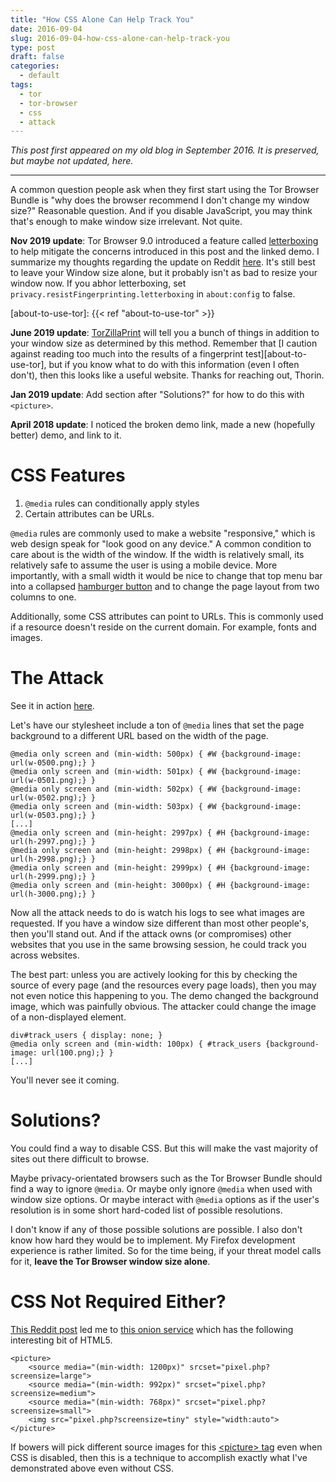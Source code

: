 ```yaml
---
title: "How CSS Alone Can Help Track You"
date: 2016-09-04
slug: 2016-09-04-how-css-alone-can-help-track-you
type: post
draft: false
categories:
  - default
tags:
  - tor
  - tor-browser
  - css
  - attack
---
```


*This post first appeared on my old blog in September 2016. It is preserved,
but maybe not updated, here.*

---

A common question people ask when they first start using the Tor Browser Bundle
is "why does the browser recommend I don't change my window size?" Reasonable
question. And if you disable JavaScript, you may think that's enough to make
window size irrelevant. Not quite.


**Nov 2019 update**: Tor Browser 9.0 introduced a feature called
[letterboxing](https://blog.torproject.org/new-release-tor-browser-90) to help
mitigate the concerns introduced in this post and the linked demo. I summarize
my thoughts regarding the update on Reddit
[here](https://old.reddit.com/r/TOR/comments/dzwtpn/window_size/f8bo4p3/).
It's still best to leave your Window size alone, but it probably isn't as bad
to resize your window now. If you abhor letterboxing, set
`privacy.resistFingerprinting.letterboxing` in `about:config` to false.

[about-to-use-tor]: {{< ref "about-to-use-tor" >}}

**June 2019 update**:
[TorZillaPrint](https://ghacksuserjs.github.io/TorZillaPrint/TorZillaPrint.html)
will tell you a bunch of things in addition to your window size as determined
by this method.  Remember that [I caution against reading too much into the
results of a fingerprint test][about-to-use-tor], but if you know what
to do with this information (even I often don't), then this looks like a useful
website. Thanks for reaching out, Thorin.

**Jan 2019 update**: Add section after "Solutions?" for how to do this with `<picture>`.

**April 2018 update**: I noticed the broken demo link, made a new (hopefully better) demo, and
link to it.

# CSS Features

1. `@media` rules can conditionally apply styles
2. Certain attributes can be URLs.

`@media` rules are commonly used to make a website "responsive," which is web
design speak for "look good on any device." A common condition to care about is
the width of the window. If the width is relatively small, its relatively safe
to assume the user is using a mobile device. More importantly, with a small
width it would be nice to change that top menu bar into a collapsed [hamburger
button](/img/hamburger.png)
and to change the page layout from two columns to one.

Additionally, some CSS attributes can point to URLs. This is commonly used if a
resource doesn't reside on the current domain. For example, fonts and images.

# The Attack

See it in action [here](https://demos.traudt.xyz/css/media/index.html).

Let's have our stylesheet include a ton of `@media` lines that set the page
background to a different URL based on the width of the page.

    @media only screen and (min-width: 500px) { #W {background-image: url(w-0500.png);} }
    @media only screen and (min-width: 501px) { #W {background-image: url(w-0501.png);} }
    @media only screen and (min-width: 502px) { #W {background-image: url(w-0502.png);} }
    @media only screen and (min-width: 503px) { #W {background-image: url(w-0503.png);} }
    [...]
    @media only screen and (min-height: 2997px) { #H {background-image: url(h-2997.png);} }
    @media only screen and (min-height: 2998px) { #H {background-image: url(h-2998.png);} }
    @media only screen and (min-height: 2999px) { #H {background-image: url(h-2999.png);} }
    @media only screen and (min-height: 3000px) { #H {background-image: url(h-3000.png);} }

Now all the attack needs to do is watch his logs to see what images are
requested. If you have a window size different than most other people's, then
you'll stand out. And if the attack owns (or compromises) other websites that
you use in the same browsing session, he could track you across websites. 

The best part: unless you are actively looking for this by checking the source
of every page (and the resources every page loads), then you may not even notice
this happening to you. The demo changed the background image, which was
painfully obvious. The attacker could change the image of a non-displayed
element.

    div#track_users { display: none; }
    @media only screen and (min-width: 100px) { #track_users {background-image: url(100.png);} }
    [...]

You'll never see it coming.


# Solutions?

You could find a way to disable CSS. But this will make the vast majority of
sites out there difficult to browse.

Maybe privacy-orientated browsers such as the Tor Browser Bundle should find a
way to ignore `@media`. Or maybe only ignore `@media` when used with window size
options. Or maybe interact with `@media` options as if the user's resolution is
in some short hard-coded list of possible resolutions.

I don't know if any of those possible solutions are possible. I also don't know
how hard they would be to implement. My Firefox development experience is rather
limited. So for the time being, if your threat model calls for it, **leave the
Tor Browser window size alone**.

# CSS Not Required Either?

[This Reddit post](https://redd.it/afpgq1) led me to
[this onion service](http://b5fxcdl6qvatoxio.onion/) which has the following
interesting bit of HTML5.

    <picture> 
        <source media="(min-width: 1200px)" srcset="pixel.php?screensize=large">
        <source media="(min-width: 992px)" srcset="pixel.php?screensize=medium">
        <source media="(min-width: 768px)" srcset="pixel.php?screensize=small">
        <img src="pixel.php?screensize=tiny" style="width:auto">
    </picture>

If bowers will pick different source images for this
[&lt;picture> tag](https://developer.mozilla.org/en-US/docs/Web/HTML/Element/picture)
even when CSS is disabled, then this is a technique to accomplish exactly what
I've demonstrated above even without CSS.
